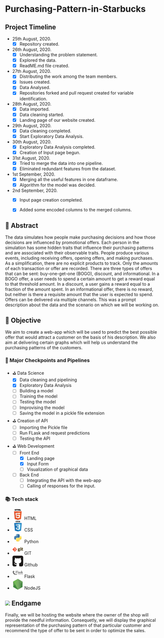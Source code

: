 # Purchasing-Pattern-in-Starbucks
## Project Timeline
- 25th August, 2020.
   - [x] Repository created.
- 26th August, 2020.
   - [x] Understanding the problem statement.
   - [x] Explored the data.
   - [x] ReadME.md file created.
- 27th August, 2020.
   - [x] Distributing the work among the team members.
   - [x] Issues created.
   - [x] Data Analysed.
   - [x] Repositories forked and pull request created for variable identification.
- 28th August, 2020.
   - [x] Data imported.
   - [x] Data cleaning started.
   - [x] Landing page of our website created.
- 29th August, 2020.
   - [x] Data cleaning completed.
   - [x] Start Exploratory Data Analysis.
- 30th August, 2020.
   - [x] Exploratory Data Analysis completed.
   - [x] Creation of Input page begun.
- 31st August, 2020.
   - [x] Tried to merge the data into one pipeline.
   - [x] Eliminated redundant features from the dataset.
- 1st September, 2020.
   - [x] Merging all the useful features in one dataframe.
   - [x] Algorithm for the model was decided.
- 2nd September, 2020.
   - [x] Input page creation completed.
   - [x] Added some encoded columns to the merged columns.
   

## 📄 Abstract
The data simulates how people make purchasing decisions and how those decisions are influenced by promotional offers.
Each person in the simulation has some hidden traits that influence their purchasing patterns and are associated with their observable traits. 
People produce various events, including receiving offers, opening offers, and making purchases.
As a simplification, there are no explicit products to track. Only the amounts of each transaction or offer are recorded.
There are three types of offers that can be sent: buy-one-get-one (BOGO), discount, and informational. In a BOGO offer, a user needs to spend a certain amount to get a reward equal to that threshold amount. In a discount, a user gains a reward equal to a fraction of the amount spent. In an informational offer, there is no reward, but neither is there a requisite amount that the user is expected to spend. Offers can be delivered via multiple channels.
This was a prompt description about the data and the scenario on which we will be working on.

## 🎯 Objective 
We aim to create a web-app which will be used to predict the best possible offer that would attract a customer on the basis of his description. We also aim at delivering certain graphs which will help us understand the purchasing patterns of the customers.

### 📍 Major Checkpoints and Pipelines 
- ⛳ Data Science
   - [x] Data cleaning and pipelining
   - [x] Exploratory Data Analysis
   - [ ] Building a model
   - [ ] Training the model
   - [ ] Testing the model
   - [ ] Improvising the model
   - [ ] Saving the model in a pickle file extension
- ⛳ Creation of API
   - [ ] Importing the Pickle file
   - [ ] Run FLask and request predictions
   - [ ] Testing the API
- ⛳ Web Development
   - [ ] Front End
      - [x] Landing page
      - [x] Input Form
      - [ ] Visualization of graphical data
   - [ ] Back End
      - [ ] Integrating the API with the web-app
      - [ ] Calling of responses for the input.

### 📚 Tech stack
- <code><img height="35" src="https://raw.githubusercontent.com/github/explore/80688e429a7d4ef2fca1e82350fe8e3517d3494d/topics/html/html.png"></code> HTML
- <code><img height="35" src="https://raw.githubusercontent.com/github/explore/80688e429a7d4ef2fca1e82350fe8e3517d3494d/topics/css/css.png"></code> CSS
- <code><img height="35" src="https://raw.githubusercontent.com/github/explore/80688e429a7d4ef2fca1e82350fe8e3517d3494d/topics/python/python.png"></code> Python
- <code><img height="35" src="https://raw.githubusercontent.com/github/explore/80688e429a7d4ef2fca1e82350fe8e3517d3494d/topics/git/git.png"></code> GIT
- <code><img height="35" src="https://github.com/edent/SuperTinyIcons/blob/master/images/svg/github.svg"></code> Github
- <code><img height="35" src="https://raw.githubusercontent.com/github/explore/80688e429a7d4ef2fca1e82350fe8e3517d3494d/topics/flask/flask.png"></code> Flask
- <code><img height="35" src="https://raw.githubusercontent.com/github/explore/80688e429a7d4ef2fca1e82350fe8e3517d3494d/topics/nodejs/nodejs.png"></code> NodeJS

## <img height="35" src="https://i.pinimg.com/736x/e0/de/4f/e0de4f8157d0b0a9eff348231ae7de07.jpg"> Endgame
Finally, we will be hosting the website where the owner of the shop will provide the needful information. Consequetly, we will display the graphical representation of the purchasing pattern of that particular customer and recommend the type of offer to be sent in order to optimize the sales.
